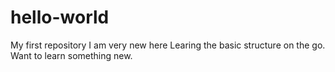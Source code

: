 # hello-world
My first repository
I am very new here
Learing the basic structure on the go.
Want to learn something new.
